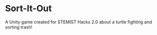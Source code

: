 # Sort-It-Out
A Unity game created for STEMIST Hacks 2.0 about a turtle fighting and sorting trash!
